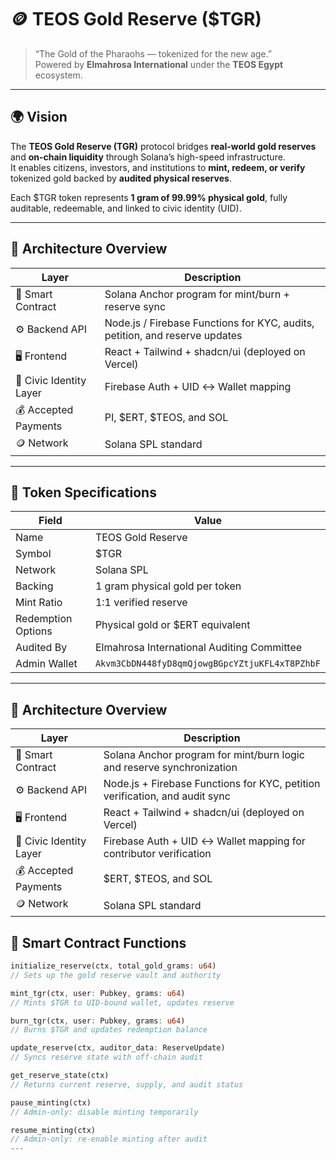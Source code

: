 # 🪙 TEOS Gold Reserve ($TGR)

> “The Gold of the Pharaohs — tokenized for the new age.”  
> Powered by **Elmahrosa International** under the **TEOS Egypt** ecosystem.

---

## 🌍 Vision

The **TEOS Gold Reserve (TGR)** protocol bridges **real-world gold reserves** and **on-chain liquidity** through Solana’s high-speed infrastructure.  
It enables citizens, investors, and institutions to **mint, redeem, or verify** tokenized gold backed by **audited physical reserves**.

Each $TGR token represents **1 gram of 99.99% physical gold**, fully auditable, redeemable, and linked to civic identity (UID).

---

## 🧱 Architecture Overview

| Layer | Description |
|-------|-------------|
| 🧩 Smart Contract | Solana Anchor program for mint/burn + reserve sync |
| ⚙️ Backend API | Node.js / Firebase Functions for KYC, audits, petition, and reserve updates |
| 🖥️ Frontend | React + Tailwind + shadcn/ui (deployed on Vercel) |
| 🔐 Civic Identity Layer | Firebase Auth + UID ↔ Wallet mapping |
| 💰 Accepted Payments | PI, $ERT, $TEOS, and SOL |
| 🪙 Network | Solana SPL standard |

---

## 💎 Token Specifications

| Field | Value |
|-------|-------|
| Name | TEOS Gold Reserve |
| Symbol | $TGR |
| Network | Solana SPL |
| Backing | 1 gram physical gold per token |
| Mint Ratio | 1:1 verified reserve |
| Redemption Options | Physical gold or $ERT equivalent |
| Audited By | Elmahrosa International Auditing Committee |
| Admin Wallet | `Akvm3CbDN448fyD8qmQjowgBGpcYZtjuKFL4xT8PZhbF` |

---
## 🧱 Architecture Overview

| Layer                  | Description                                                                 |
|------------------------|------------------------------------------------------------------------------|
| 🧩 Smart Contract       | Solana Anchor program for mint/burn logic and reserve synchronization        |
| ⚙️ Backend API          | Node.js + Firebase Functions for KYC, petition verification, and audit sync  |
| 🖥️ Frontend             | React + Tailwind + shadcn/ui (deployed on Vercel)                            |
| 🔐 Civic Identity Layer | Firebase Auth + UID ↔ Wallet mapping for contributor verification            |
| 💰 Accepted Payments    | $ERT, $TEOS, and SOL                                                         |
| 🪙 Network              | Solana SPL standard                                                          |


## 🔧 Smart Contract Functions

```rust
initialize_reserve(ctx, total_gold_grams: u64)
// Sets up the gold reserve vault and authority

mint_tgr(ctx, user: Pubkey, grams: u64)
// Mints $TGR to UID-bound wallet, updates reserve

burn_tgr(ctx, user: Pubkey, grams: u64)
// Burns $TGR and updates redemption balance

update_reserve(ctx, auditor_data: ReserveUpdate)
// Syncs reserve state with off-chain audit

get_reserve_state(ctx)
// Returns current reserve, supply, and audit status

pause_minting(ctx)
// Admin-only: disable minting temporarily

resume_minting(ctx)
// Admin-only: re-enable minting after audit
---

